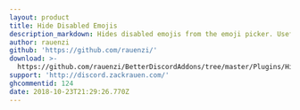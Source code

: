 ```yaml
---
layout: product
title: Hide Disabled Emojis
description_markdown: Hides disabled emojis from the emoji picker. Useful for non-nitro users.
author: rauenzi
github: 'https://github.com/rauenzi/'
download: >-
  https://github.com/rauenzi/BetterDiscordAddons/tree/master/Plugins/HideDisabledEmojis
support: 'http://discord.zackrauen.com/'
ghcommentid: 124
date: 2018-10-23T21:29:26.770Z
---
```


